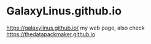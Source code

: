 # GalaxyLinus.github.io

https://galaxylinus.github.io/
 my web page, also check https://thedatapackmaker.github.io

